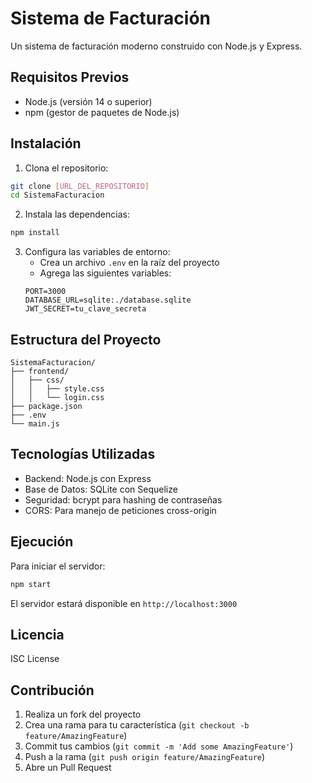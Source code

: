 # Sistema de Facturación

Un sistema de facturación moderno construido con Node.js y Express.

## Requisitos Previos

- Node.js (versión 14 o superior)
- npm (gestor de paquetes de Node.js)

## Instalación

1. Clona el repositorio:
```bash
git clone [URL_DEL_REPOSITORIO]
cd SistemaFacturacion
```

2. Instala las dependencias:
```bash
npm install
```

3. Configura las variables de entorno:
   - Crea un archivo `.env` en la raíz del proyecto
   - Agrega las siguientes variables:
   ```
   PORT=3000
   DATABASE_URL=sqlite:./database.sqlite
   JWT_SECRET=tu_clave_secreta
   ```

## Estructura del Proyecto

```
SistemaFacturacion/
├── frontend/
│   ├── css/
│   │   ├── style.css
│   │   └── login.css
├── package.json
├── .env
└── main.js
```

## Tecnologías Utilizadas

- Backend: Node.js con Express
- Base de Datos: SQLite con Sequelize
- Seguridad: bcrypt para hashing de contraseñas
- CORS: Para manejo de peticiones cross-origin

## Ejecución

Para iniciar el servidor:
```bash
npm start
```

El servidor estará disponible en `http://localhost:3000`

## Licencia

ISC License

## Contribución

1. Realiza un fork del proyecto
2. Crea una rama para tu característica (`git checkout -b feature/AmazingFeature`)
3. Commit tus cambios (`git commit -m 'Add some AmazingFeature'`)
4. Push a la rama (`git push origin feature/AmazingFeature`)
5. Abre un Pull Request
